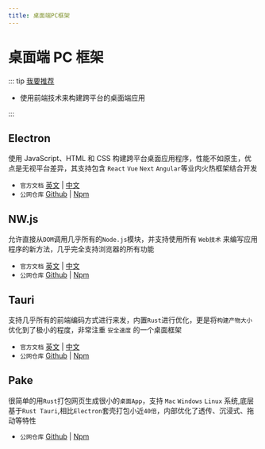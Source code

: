 ```yaml
---
title: 桌面端PC框架
---
```


# 桌面端 PC 框架

::: tip [我要推荐](https://github.com/itmanyong/web-resources/edit/master/docs/platform/fc/framework/pc.md)

-   使用前端技术来构建跨平台的桌面端应用

:::

## Electron <ProjectBadge starts='electron/electron' version='electron' />

使用 JavaScript、HTML 和 CSS 构建跨平台桌面应用程序，性能不如原生，优点是无视平台差异，其支持包含 `React` `Vue` `Next` `Angular`等业内火热框架结合开发

-   `官方文档` [英文](https://www.electronjs.org/) | [中文](https://www.electronjs.org/zh/)
-   `公网仓库` [Github](https://github.com/electron/electron) | [Npm](https://www.npmjs.com/package/electron)

## NW.js <ProjectBadge starts='nwjs/nw.js' version='nw' />

允许直接从`DOM`调用几乎所有的`Node.js`模块，并支持使用所有 `Web技术` 来编写应用程序的新方法，几乎完全支持浏览器的所有功能

-   `官方文档` [英文](https://nwjs.io/) | [中文](http://nwjs.org.cn/)
-   `公网仓库` [Github](https://github.com/nwjs/nw.js) | [Npm](https://www.npmjs.com/package/nw)

## Tauri <ProjectBadge starts='tauri-apps/tauri' version='@tauri-apps/cli' />

支持几乎所有的前端编码方式进行来发，内置`Rust`进行优化，更是将`构建产物大小`优化到了极小的程度，非常注重 `安全速度` 的一个桌面框架

-   `官方文档` [英文](https://tauri.app/) | [中文](https://tauri.app/zh-cn/)
-   `公网仓库` [Github](https://github.com/tauri-apps/tauri) | [Npm](https://www.npmjs.com/package/@tauri-apps/cli)

## Pake <ProjectBadge starts='tw93/Pake' version='pake-cli' />

很简单的用`Rust`打包网页生成很小的`桌面App`，支持 `Mac` `Windows` `Linux` 系统,底层基于`Rust Tauri`,相比`Electron`套壳打包小近`40倍`，内部优化了透传、沉浸式、拖动等特性

-   `公网仓库` [Github](https://github.com/tw93/Pake) | [Npm](https://www.npmjs.com/package/pake-cli)
